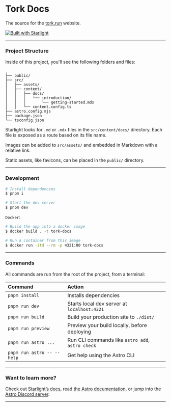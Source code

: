 # Tork Docs

The source for the [tork.run](https://tork.run) website.

[![Built with Starlight](https://astro.badg.es/v2/built-with-starlight/tiny.svg)](https://starlight.astro.build)

---

### Project Structure

Inside of this project, you'll see the following folders and files:

```
.
├── public/
├── src/
│   ├── assets/
│   ├── content/
│   │   ├── docs/
│   │   │   └── introduction/
│   │   │       └── getting-started.mdx
│   │   └── content.config.ts
├── astro.config.mjs
├── package.json
└── tsconfig.json
```

Starlight looks for `.md` or `.mdx` files in the `src/content/docs/` directory. Each file is exposed as a route based on its file name.

Images can be added to `src/assets/` and embedded in Markdown with a relative link.

Static assets, like favicons, can be placed in the `public/` directory.

---

### Development

```bash
# Install dependencies
$ pnpm i

# Start the dev server
$ pnpm dev
```

`Docker`:

```bash
# Build the app into a docker image
$ docker build . -t tork-docs

# Run a container from this image
$ docker run -itd --rm -p 4321:80 tork-docs
```

---

### Commands

All commands are run from the root of the project, from a terminal:

| Command                    | Action                                           |
| :------------------------- | :----------------------------------------------- |
| `pnpm install`             | Installs dependencies                            |
| `pnpm run dev`             | Starts local dev server at `localhost:4321`      |
| `pnpm run build`           | Build your production site to `./dist/`          |
| `pnpm run preview`         | Preview your build locally, before deploying     |
| `pnpm run astro ...`       | Run CLI commands like `astro add`, `astro check` |
| `pnpm run astro -- --help` | Get help using the Astro CLI                     |

---

### Want to learn more?

Check out [Starlight’s docs](https://starlight.astro.build/), read [the Astro documentation](https://docs.astro.build), or jump into the [Astro Discord server](https://astro.build/chat).

---
